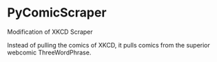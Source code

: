 # PyComicScraper
Modification of XKCD Scraper

Instead of pulling the comics of XKCD, it pulls comics from the superior webcomic ThreeWordPhrase.
